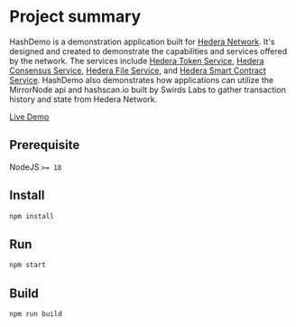 # Project summary

HashDemo is a demonstration application built for [Hedera Network](https://hedera.com). It's designed and created to demonstrate the capabilities and services offered by the network. The services include [Hedera Token Service](https://hedera.com/token-service), [Hedera Consensus Service](https://hedera.com/consensus-service), [Hedera File Service](https://docs.hedera.com/guides/docs/sdks/file-storage), and [Hedera Smart Contract Service](https://hedera.com/smart-contract). HashDemo also demonstrates how applications can utilize the MirrorNode api and hashscan.io built by Swirds Labs to gather transaction history and state from Hedera Network.

[Live Demo](https://www.hashdemo.com/)

## Prerequisite

NodeJS `>= 18`

## Install

```bash
npm install
```

## Run

```bash
npm start
```

## Build

```bash
npm run build
```
